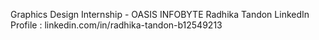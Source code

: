 
Graphics Design Internship - OASIS INFOBYTE
Radhika Tandon
LinkedIn Profile : linkedin.com/in/radhika-tandon-b12549213
